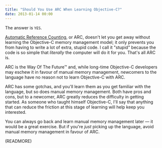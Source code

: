 ```yaml
---
title: "Should You Use ARC When Learning Objective-C?"
date: 2013-01-14 00:00
---
```


The answer is `YES`.

[Automatic Reference Counting](http://clang.llvm.org/docs/AutomaticReferenceCounting.html), or ARC, doesn't let you get away without learning the Objective-C memory management model; it only prevents you from having to write a lot of extra, stupid code. I call it "stupid" because the code is so simple that _literally_ the computer will do it for you. That's all ARC is.

ARC is the Way Of The Future™ and, while long-time Objective-C developers may eschew it in favour of manual memory management, newcomers to the language have no reason not to learn Objective-C with ARC.

ARC has some gotchas, and you'll learn them as you get familiar with the language, but so does manual memory management. Both have pros and cons, but to a newcomer, ARC greatly reduces the difficulty in getting started. As someone who taught himself Objective-C, I'll say that anything that can reduce the friction at this stage of learning will help keep you interested.

You can always go back and learn manual memory management later — it would be a great exercise. But if you're _just_ picking up the language, avoid manual memory management in favour of ARC.

(READMORE)
